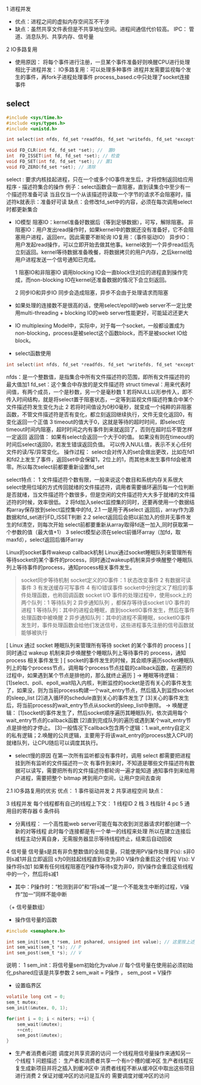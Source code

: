 1 进程并发
- 优点：进程之间的虚拟内存空间互不干涉
- 缺点：虽然共享文件表但是不共享地址空间。进程间通信代价较高。
IPC：
    管道、消息队列、共享内存、信号量

2 IO多路复用
- 使用原因：
    将每个事件进行注册，一旦某个事件准备好则唤醒CPU进行处理
    相比于进程并发：
        IO多路复用：可以处理多种事件
        进程并发需要监视每个发生的事件，再fork子进程处理事件
        process_based.c中只处理了socket连接事件

## select
```c
#include <sys/time.h>
#include <sys/types.h>
#include <unistd.h>

int select(int nfds, fd_set *readfds, fd_set *writefds, fd_set *exceptfds, struct timeval *timeout);

void FD_CLR(int fd, fd_set *set); //  置0
int  FD_ISSET(int fd, fd_set *set); // 检查
void FD_SET(int fd, fd_set *set); // 置1
void FD_ZERO(fd_set *set); // 清除
```
select : 
    要求内核挂起进程，只在一个或多个IO事件发生后，才将控制返回给应用程序
    - 描述符集合的操作
        例子：select函数会一直阻塞，直到读集合中至少有一个描述符准备可读
            当且仅当一个从该描述符读取一个字节的请求不会阻塞时，描述符k就表示：准备好可读
        缺点：会修改fd_set中的内容，必须在每次调用select时都更新集合

- IO模型
    阻塞IO：kernel准备好数据后（等到足够数据），可写，解除阻塞。
    非阻塞IO：用户发出read操作时，如果kernel中的数据还没有准备好，它不会阻塞用户进程，返回err。因此需要不断轮询
    IO复用：（事件驱动IO）
    异步IO：用户发起read操作，可以立即开始去做其他事。kernel收到一个异步read后先立刻返回。kernel等待数据准备晚餐，将数据拷贝的用户内存，之后kernel给用户进程发送一个信号通知已完成。

    1 阻塞IO和非阻塞IO
        调用blocking IO会一直block住对应的进程直到操作完成，而non-blocking IO在kernel还准备数据的情况下会立刻返回。

    2 同步IO和异步IO
        同步会造成阻塞，异步不会由于处理请求而阻塞
- 如果处理的连接数不是很高的话，使用select/epoll的web server不一定比使用multi-threading + blocking IO的web server性能更好，可能延迟还更大
- IO multiplexing Model中，实际中，对于每一个socket，一般都设置成为non-blocking，process是被select这个函数block，而不是被socket IO给block。

- select函数使用
```c
int select(int nfds, fd_set *readfds, fd_set *writefds, fd_set *exceptfds, struct timeval *timeout);
```
nfds：是一个整数值，是指集合中所有文件描述符的范围，即所有文件描述符的最大值加1
fd_set：这个集合中存放的是文件描述符
struct timeval：用来代表时间值，有两个成员，一个是秒数，另一个是毫秒数
    1 若将NULL以形参传入，即不传入时间结构，就是将select置于阻塞状态，一定等到监视文件描述符集合中某个文件描述符发生变化为止
    2 若将时间值设为0秒0毫秒，就变成一个纯粹的非阻塞函数，不管文件描述符是否有变化，都立刻返回继续执行，文件无变化返回0，有变化返回一个正值
    3 timeout的值大于0，这就是等待的超时时间，即select在timeout时间内阻塞，超时时间之内有事件到来就返回了，否则在超时后不管怎样一定返回
返回值：
    如果有select会返回一个大于0的值。
    如果没有则在timeout的时间后select返回0，若发生错误返回负值。
    可以传入NULL值，表示不关心任何文件的读/写/异常变化。
操作过程：
    select会对传入的set会做出更改，比如在fd1和fd2上发生了事件，返回set中会保留1，2位上的1，而其他未发生事件fd会被清零。所以每次select前都要重新设置fd_set

select特点：
    1 文件描述符个数有限，一般来说这个数目和系统内存关系很大
        select使用位域的方式传回就绪的文件描述符，调用者需要循环遍历每一个位判断是否就绪，当文件描述符个数很多，但是空闲的文件描述符大大多于就绪的文件描述符的时候，效率很低。
    2 将fd加入select监控集的同时，还要再使用一个数据结构array保存放到select监控集中的fd,
        2.1 一是用于再select 返回后，array作为源数据和fd_set进行FD_ISSET判断
        2.2 select返回后会把以前加入的但并无事件发生的fd清空，则每次开始 select前都要重新从array取得fd逐一加入,同时获取第一个参数的值（最大值+1）
    3 select模型必须在select前循环array（加fd，取maxfd），select返回后循环array

Linux的socket事件wakeup callback机制
    Linux通过socket睡眠队列来管理所有等待socket的某个事件的process，同时通过wakeup机制来异步唤醒整个睡眠队列上等待事件的process，通知process相关事件发生。
> socket同步等待机制
> socket定义的IO事件：1 状态改变事件  2 有数据可读事件  3 有发送缓存可写事件  4 有IO错误事件
> socket中分别定义了相应的事件处理函数，也称回调函数
> socket I/O 事件的处理过程中，使用sock上的两个队列：1 等待队列  2 异步通知队列 ，都保存等待该socket I/O 事件的进程
>   1 等待队列：其中的进程会睡眠，直到socketIO事件发生，然后在事件处理函数中被唤醒
>   2 异步通知队列：其中的进程不需睡眠，socketIO事件发生时，事件处理函数会给他们发送信号，这些进程事先注册的信号函数就能够被执行

[ Linux 通过 socket 睡眠队列来管理所有等待 socket 的某个事件的 process ]
[ 同时通过 wakeup 机制来异步唤醒整个睡眠队列上等待事件的 process，通知 process 相关事件发生 ]
[ socket的事件发生的时候，其会顺序遍历socket睡眠队列上的每个process节点，调用每个process节点挂载的callback函数，在遍历的过程中，如果遇到某个节点是排他的，那么就终止遍历 ]
-> 睡眠等待逻辑：
    [1]select、poll、epoll_wait陷入内核，判断监控的socket是否有关心的事件发生了，如果没，则为当前process构建一个wait_entry节点，然后插入到监控socket的sleep_list
    [2]进入循环的schedule直到关心的事件发生了
    [3]关心的事件发生后，将当前process的wait_entry节点从socket的sleep_list中删除。
-> 唤醒逻辑：
    [1]socket的事件发生了，然后socket顺序遍历其睡眠队列，依次调用每个wait_entry节点的callback函数
    [2]直到完成队列的遍历或遇到某个wait_entry节点是排他的才停止。
    [3]一般情况下callback包含两个逻辑：1.wait_entry自定义的私有逻辑；2.唤醒的公共逻辑，主要用于将该wait_entry的process放入CPU的就绪队列，让CPU随后可以调度其执行。


- select慢的原因
    在第一次所有监听都没有事件时，调用 select 都需要把进程挂到所有监听的文件描述符一次
    有事件到来时，不知道是哪些文件描述符有数据可以读写，需要把所有的文件描述符都轮询一遍才能知道
    通知事件到来给用户进程，需要把整个 bitmap 拷到用户空间，让用户空间去查询



2.1 IO多路复用的优劣
    优点：
        1 事件驱动并发
        2 共享进程空间
    缺点：


3 线程并发
每个线程都有自己的线程上下文：
    1 线程ID
    2 栈
    3 栈指针
    4 pc
    5 通用目的寄存器
    6 条件码

- 分离线程：
    一个高性能web server可能在每次收到浏览器请求时都创建一个新的对等线程
    此时每个连接都是有一个单一的线程来处理
    所以在建立连接后线程主动分离自身，无需服务器显示等待线程终止，结束后自动回收



4 信号量
    信号量s是具有非负整数值的全局变量，只能使用PV操作处理
    P(s):
        s非0则s减1并且立即返回
        s为0则挂起线程直到s变为非0
        V操作会重启这个线程
    V(s):
        V操作将s加1
        如果有任何线程阻塞在P操作等待s变为非0，则V操作会重启这些线程中的一个，然后将s减1
- 其中：P操作时：“检测到非0”和“将s减一”是一个不能发生中断的过程，V操作“加一”同样不能中断

（+ 信号量数组）

- 操作信号量的函数
```c
#include <semaphore.h>

int sem_init(sem_t *sem, int pshared, unsigned int value); // 这里按上述pshared=0
int sem_wait(sem_t *s); // P
int sem_post(sem_t *s); // V
```
说明：
    1 sem_init：将信号量sem初始化为value // 每个信号量在使用前必须初始化,pshared应该是共享参数
    2 sem_wait = P操作 ， sem_post = V操作

- 设置临界区
```c
volatile long cnt = 0;
sem_t mutex;
sem_init(&mutex, 0, 1);

for(int i = 0; i < niters; ++i) {
    sem_wait(&mutex);
    ++cnt;
    sem_post(&mutex);
}
```

- 生产者消费者问题
    调度对共享资源的访问
    一个线程用信号量操作来通知另一个线程
1 问题描述：
    生产者和消费者共享一个有n个槽的缓冲区
    生产者线程反复生成新项目并将之插入到缓冲区中
    消费者线程不断从缓冲区中取出这些项目进行消费
2 
    保证对缓冲区的访问是互斥的
    需要调度对缓冲区的访问
